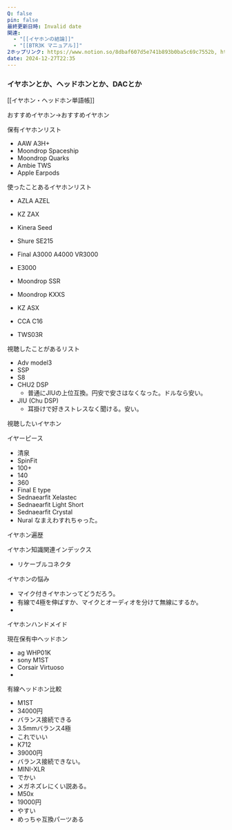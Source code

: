 ```yaml
---
Q: false
pin: false
最終更新日時: Invalid date
関連:
  - "[[イヤホンの結論]]"
  - "[[BTR3K マニュアル]]"
2ホップリンク: https://www.notion.so/8dbaf607d5e741b893b0ba5c69c7552b, https://www.notion.so/8ecd8781d786420f8edd309f42350dc4, https://www.notion.so/b7d5cf9a3f224e4ab70881f1c368b950, https://www.notion.so/e0dc1e13b20440df9947f6551386e5f7,https://www.notion.so/8dbaf607d5e741b893b0ba5c69c7552b, https://www.notion.so/ed93704695a74c1fa257e37a68ac87c9
date: 2024-12-27T22:35
---
```

### イヤホンとか、ヘッドホンとか、DACとか

  

[[イヤホン・ヘッドホン単語帳]]

おすすめイヤホン→おすすめイヤホン

保有イヤホンリスト

- AAW A3H+
- Moondrop Spaceship
- Moondrop Quarks
- Ambie TWS
- Apple Earpods

使ったことあるイヤホンリスト

- AZLA AZEL
- KZ ZAX
- Kinera Seed

- Shure SE215  
- Final A3000 A4000 VR3000  
- E3000  
- Moondrop SSR  
- Moondrop KXXS  
- KZ ASX  
- CCA C16  
- TWS03R  

視聴したことがあるリスト

- Adv model3
- SSP
- S8
- CHU2 DSP
    - 普通にJIUの上位互換。円安で安さはなくなった。ドルなら安い。
- JIU (Chu DSP)
    - 耳掛けで好きストレスなく聞ける。安い。

視聴したいイヤホン

イヤーピース

- 清泉  
- SpinFit  
- 100+  
- 140  
- 360  
- Final E type  
- Sednaearfit Xelastec  
- Sednaearfit Light Short  
- Sednaearfit Crystal  
- Nural なまえわすれちゃった。  

イヤホン遍歴

イヤホン知識関連インデックス

- リケーブルコネクタ

イヤホンの悩み

- マイク付きイヤホンってどうだろう。  
- 有線で4極を伸ばすか、マイクとオーディオを分けて無線にするか。  
-  

イヤホンハンドメイド

現在保有中ヘッドホン

- ag WHP01K  
- sony M1ST  
- Corsair Virtuoso  
-  

有線ヘッドホン比較

- M1ST  
- 34000円  
- バランス接続できる  
- 3.5mmバランス4極  
- これでいい  
- K712  
- 39000円  
- バランス接続できない。  
- MINI-XLR  
- でかい  
- メガネズレにくい説ある。  
- M50x  
- 19000円  
- やすい  
- めっちゃ互換パーツある